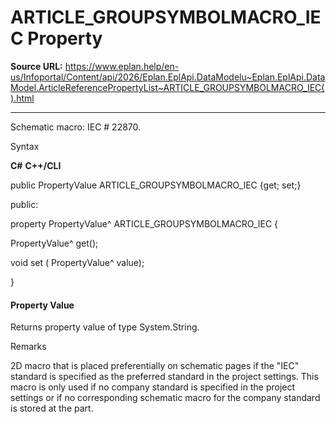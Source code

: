 # ARTICLE_GROUPSYMBOLMACRO_IEC Property

**Source URL:** https://www.eplan.help/en-us/Infoportal/Content/api/2026/Eplan.EplApi.DataModelu~Eplan.EplApi.DataModel.ArticleReferencePropertyList~ARTICLE_GROUPSYMBOLMACRO_IEC().html

---

Schematic macro: IEC # 22870.

Syntax

**C#**
**C++/CLI**


public PropertyValue ARTICLE_GROUPSYMBOLMACRO_IEC {get; set;}

public:

property PropertyValue^ ARTICLE_GROUPSYMBOLMACRO_IEC {

   PropertyValue^ get();

   void set (    PropertyValue^ value);

}


#### Property Value

Returns property value of type System.String.

Remarks

2D macro that is placed preferentially on schematic pages if the "IEC" standard is specified as the preferred standard in the project settings. This macro is only used if no company standard is specified in the project settings or if no corresponding schematic macro for the company standard is stored at the part.
